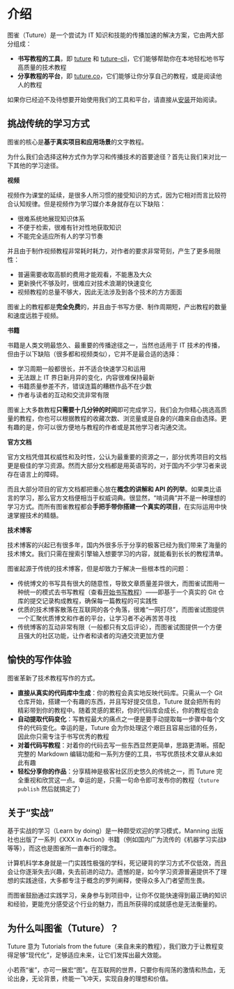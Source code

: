 # 介绍

图雀（Tuture）是一个尝试为 IT 知识和技能的传播加速的解决方案，它由两大部分组成：

- **书写教程的工具**，即 [tuture](https://github.com/tutureproject/tuture) 和 [tuture-cli](https://github.com/tutureproject/cli)，它们能够帮助你在本地轻松地书写高质量的技术教程
- **分享教程的平台**，即 [tuture.co](https://tuture.co)，它们能够让你分享自己的教程，或是阅读他人的教程

如果你已经迫不及待想要开始使用我们的工具和平台，请直接从[安装](./installation.zh-CN.md)开始阅读。

## 挑战传统的学习方式

图雀的核心是**基于真实项目和应用场景**的文字教程。

为什么我们会选择这种方式作为学习和传播技术的首要途径？首先让我们来对比一下其他的学习途径。

**视频**

视频作为课堂的延续，是很多人所习惯的接受知识的方式，因为它相对而言比较符合认知规律。但是视频作为学习媒介本身就存在以下缺陷：

- 很难系统地展现知识体系
- 不便于检索，很难有针对性地获取知识
- 不能完全适应所有人的学习节奏

并且由于制作视频教程非常耗时耗力，对作者的要求非常苛刻，产生了更多局限性：

- 普遍需要收取高额的费用才能观看，不能惠及大众
- 更新换代不够及时，很难应对技术浪潮的快速变化
- 视频教程的总量不够大，因此无法涉及到各个技术的方方面面

图雀上的教程都是**完全免费**的，并且由于书写方便、制作周期短，产出教程的数量和速度远胜于视频。

**书籍**

书籍是人类文明最悠久、最重要的传播途径之一，当然也适用于 IT 技术的传播，但由于以下缺陷（很多都和视频类似），它并不是最合适的选择：

- 学习周期一般都很长，并不适合快速学习和运用
- 无法跟上 IT 界日新月异的变化，内容很难保持最新
- 书籍质量参差不齐，错误连篇的糟糕作品不在少数
- 作者与读者的互动和交流非常有限

图雀上大多数教程**只需要十几分钟的时间**即可完成学习，我们会为你精心挑选高质量的教程，你也可以根据教程的收藏次数、浏览量或是自身的兴趣来自由选择。更有趣的是，你可以很方便地与教程的作者或是其他学习者沟通交流。

**官方文档**

官方文档凭借其权威性和及时性，公认为最重要的资源之一，部分优秀项目的文档更是极佳的学习资源。然而大部分文档都是用英语写的，对于国内不少学习者来说存在语言上的障碍。

而且大部分项目的官方文档都把重心放在**概念的讲解和 API 的列举**。如果类比语言的学习，那么官方文档便相当于权威词典。很显然，“啃词典”并不是一种理想的学习方式。而所有图雀教程都会**手把手带你搭建一个真实的项目**，在实际运用中快速掌握技术的精髓。

**技术博客**

技术博客的兴起已有很多年，国内外很多乐于分享的极客已经为我们带来了海量的技术博文。我们只需在搜索引擎输入想要学习的内容，就能看到长长的教程清单。

图雀起源于传统的技术博客，但是却致力于解决一些根本性的问题：

- 传统博文的书写具有很大的随意性，导致文章质量差异很大，而图雀试图用一种统一的模式去书写教程（查看[开始书写教程]()）——即基于一个真实的 Git 仓库的提交记录构成教程，确保每一篇教程的可实践性
- 优质的技术博客散落在互联网的各个角落，很难“一网打尽”，而图雀试图提供一个汇聚优质博文和作者的平台，让学习者不必再苦苦寻找
- 传统博客的互动非常有限（一般都只有文后评论），而图雀试图提供一个方便且强大的社区功能，让作者和读者的沟通交流更加方便

## 愉快的写作体验

图雀革新了技术教程写作的方式。

- **直接从真实的代码库中生成**：你的教程会真实地反映代码库。只需从一个 Git 仓库开始，搭建一个有趣的东西，并且写好提交信息，Tuture 就会把所有的精彩带到你的教程中。随着灵感的累积，你的代码库会成长，你的教程也会
- **自动提取代码变化**：写教程最大的痛点之一便是要手动提取每一步骤中每个文件的代码变化。幸运的是，Tuture 会为你处理这个艰巨且容易出错的任务，因此你只需专注于书写优秀的教程
- **对着代码写教程**：对着你的代码去写一些东西显然更简单，思路更清晰。搭配完整的 Markdown 编辑功能和一系列方便的工具，书写优质技术文章从未如此有趣
- **轻松分享你的作品**：分享精神是极客社区历史悠久的传统之一，而 Tuture 完全重视和欣赏这一点。幸运的是，只需一句命令即可发布你的教程（`tuture publish` 然后就搞定了）

## 关于“实战”

基于实战的学习（Learn by doing）是一种颇受欢迎的学习模式，Manning 出版社也出版了一系列《XXX in Action》书籍（例如国内广为流传的《机器学习实战》等等），而这也是图雀所一直奉行的理念。

计算机科学本身就是一门实践性极强的学科，死记硬背的学习方式不仅低效，而且会让你逐渐失去兴趣，失去前进的动力。遗憾的是，如今学习资源普遍提供不了理想的实践途径，大多都专注于概念的罗列阐释，使得众多入门者望而生畏。

而图雀鼓励通过实践学习，亲身参与到项目中，让你不仅能快速得到最正确的知识和经验，更能充分感受这个行业的魅力，而且所获得的成就感也是无法衡量的。

## 为什么叫图雀（Tuture）？

Tuture 意为 Tutorials from the future（来自未来的教程），我们致力于让教程变得足够“现代化”，足够适应未来，让它们发挥出最大效能。

小若燕“雀”，亦可一展宏“图”。在互联网的世界，只要你有闯荡的激情和热血，无论出身，无论背景，终能一飞冲天，实现自身的理想和价值。